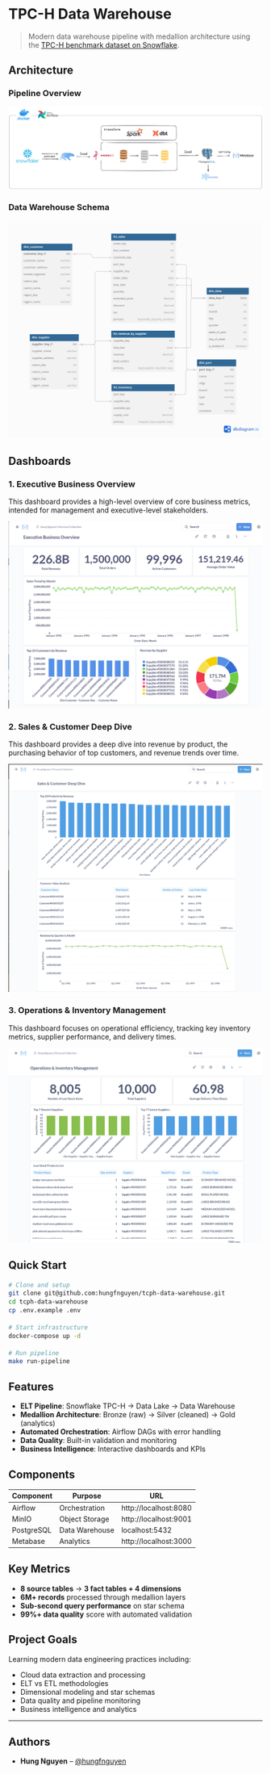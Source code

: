 # TPC-H Data Warehouse

> Modern data warehouse pipeline with medallion architecture using the [TPC-H benchmark dataset on Snowflake](https://docs.snowflake.com/en/user-guide/sample-data-tpch).

## Architecture
### Pipeline Overview
![Architecture](images/architecture.jpg)

### Data Warehouse Schema
![Data Warehouse Schema](images/dw_architecture.png)

## Dashboards

### 1. Executive Business Overview

This dashboard provides a high-level overview of core business metrics, intended for management and executive-level stakeholders.

![Executive Business Overview Dashboard](images/executive_overview_dashboard.png)

### 2. Sales & Customer Deep Dive
This dashboard provides a deep dive into revenue by product, the purchasing behavior of top customers, and revenue trends over time.

![Sales & Customer Deep Dive Dashboard](images/sales_customer_dashboard.png)

### 3. Operations & Inventory Management
This dashboard focuses on operational efficiency, tracking key inventory metrics, supplier performance, and delivery times.

![Operations & Inventory Management Dashboard](images/operations_inventory_dashboard.png)

## Quick Start

```bash
# Clone and setup
git clone git@github.com:hungfnguyen/tcph-data-warehouse.git
cd tcph-data-warehouse
cp .env.example .env

# Start infrastructure
docker-compose up -d

# Run pipeline
make run-pipeline
```

## Features

- **ELT Pipeline**: Snowflake TPC-H → Data Lake → Data Warehouse
- **Medallion Architecture**: Bronze (raw) → Silver (cleaned) → Gold (analytics)
- **Automated Orchestration**: Airflow DAGs with error handling
- **Data Quality**: Built-in validation and monitoring
- **Business Intelligence**: Interactive dashboards and KPIs

## Components

| Component | Purpose | URL |
|-----------|---------|-----|
| Airflow | Orchestration | http://localhost:8080 |
| MinIO | Object Storage | http://localhost:9001 |
| PostgreSQL | Data Warehouse | localhost:5432 |
| Metabase | Analytics | http://localhost:3000 |

## Key Metrics

- **8 source tables** → **3 fact tables + 4 dimensions**
- **6M+ records** processed through medallion layers
- **Sub-second query performance** on star schema
- **99%+ data quality** score with automated validation

## Project Goals

Learning modern data engineering practices including:
- Cloud data extraction and processing
- ELT vs ETL methodologies  
- Dimensional modeling and star schemas
- Data quality and pipeline monitoring
- Business intelligence and analytics

---

## Authors

- **Hung Nguyen** – [@hungfnguyen](https://github.com/hungfnguyen)

